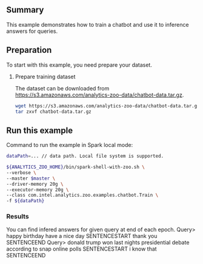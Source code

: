 ## Summary
This example demonstrates how to train a chatbot and use it to inference answers for queries.

## Preparation

To start with this example, you need prepare your dataset.

1. Prepare training dataset

    The dataset can be downloaded from https://s3.amazonaws.com/analytics-zoo-data/chatbot-data.tar.gz.
    
    ```bash
    wget https://s3.amazonaws.com/analytics-zoo-data/chatbot-data.tar.gz
    tar zxvf chatbot-data.tar.gz
    ```

## Run this example

Command to run the example in Spark local mode:
```bash
dataPath=... // data path. Local file system is supported.

${ANALYTICS_ZOO_HOME}/bin/spark-shell-with-zoo.sh \
--verbose \
--master $master \
--driver-memory 20g \
--executor-memory 20g \
--class com.intel.analytics.zoo.examples.chatbot.Train \
-f ${dataPath}
```

### Results
You can find infered answers for given query at end of each epoch.
Query> happy birthday have a nice day
SENTENCESTART thank you  SENTENCEEND
Query> donald trump won last nights presidential debate according to snap online polls
SENTENCESTART i know that SENTENCEEND
